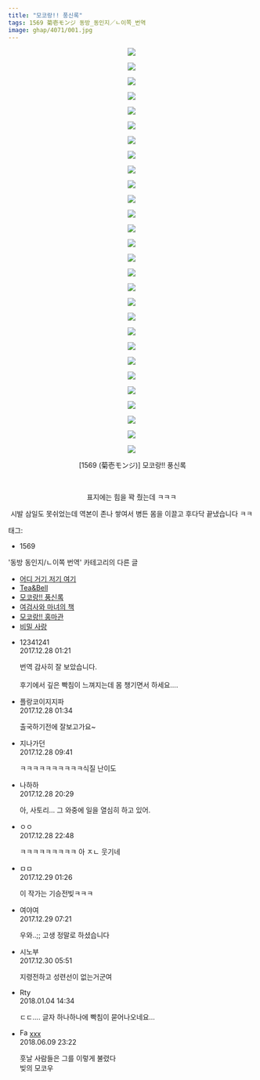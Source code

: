 ```yaml
---
title: "모코랑!! 풍신록"
tags: 1569 菊壱モンジ 동방_동인지／ㄴ이쪽_번역
image: ghap/4071/001.jpg
---
```

<div class="article">
<p style="text-align: center; clear: none; float: none;"><img src="{{ site.nasurl }}/ghap/4071/001.jpg"/></p>
<p style="text-align: center; clear: none; float: none;"><img src="{{ site.nasurl }}/ghap/4071/002.jpg"/></p>
<p style="text-align: center; clear: none; float: none;"><img src="{{ site.nasurl }}/ghap/4071/003.jpg"/></p>
<p style="text-align: center; clear: none; float: none;"><img src="{{ site.nasurl }}/ghap/4071/004.jpg"/></p>
<p style="text-align: center; clear: none; float: none;"><img src="{{ site.nasurl }}/ghap/4071/005.jpg"/></p>
<p style="text-align: center; clear: none; float: none;"><img src="{{ site.nasurl }}/ghap/4071/006.jpg"/></p>
<p style="text-align: center; clear: none; float: none;"><img src="{{ site.nasurl }}/ghap/4071/007.jpg"/></p>
<p style="text-align: center; clear: none; float: none;"><img src="{{ site.nasurl }}/ghap/4071/008.jpg"/></p>
<p style="text-align: center; clear: none; float: none;"><img src="{{ site.nasurl }}/ghap/4071/009.jpg"/></p>
<p style="text-align: center; clear: none; float: none;"><img src="{{ site.nasurl }}/ghap/4071/010.jpg"/></p>
<p style="text-align: center; clear: none; float: none;"><img src="{{ site.nasurl }}/ghap/4071/011.jpg"/></p>
<p style="text-align: center; clear: none; float: none;"><img src="{{ site.nasurl }}/ghap/4071/012.jpg"/></p>
<p style="text-align: center; clear: none; float: none;"><img src="{{ site.nasurl }}/ghap/4071/013.jpg"/></p>
<p style="text-align: center; clear: none; float: none;"><img src="{{ site.nasurl }}/ghap/4071/014.jpg"/></p>
<p style="text-align: center; clear: none; float: none;"><img src="{{ site.nasurl }}/ghap/4071/015.jpg"/></p>
<p style="text-align: center; clear: none; float: none;"><img src="{{ site.nasurl }}/ghap/4071/016.jpg"/></p>
<p style="text-align: center; clear: none; float: none;"><img src="{{ site.nasurl }}/ghap/4071/017.jpg"/></p>
<p style="text-align: center; clear: none; float: none;"><img src="{{ site.nasurl }}/ghap/4071/018.jpg"/></p>
<p style="text-align: center; clear: none; float: none;"><img src="{{ site.nasurl }}/ghap/4071/019.jpg"/></p>
<p style="text-align: center; clear: none; float: none;"><img src="{{ site.nasurl }}/ghap/4071/020.jpg"/></p>
<p style="text-align: center; clear: none; float: none;"><img src="{{ site.nasurl }}/ghap/4071/021.jpg"/></p>
<p style="text-align: center; clear: none; float: none;"><img src="{{ site.nasurl }}/ghap/4071/022.jpg"/></p>
<p style="text-align: center; clear: none; float: none;"><img src="{{ site.nasurl }}/ghap/4071/023.jpg"/></p>
<p style="text-align: center; clear: none; float: none;"><img src="{{ site.nasurl }}/ghap/4071/024.jpg"/></p>
<p style="text-align: center; clear: none; float: none;"><img src="{{ site.nasurl }}/ghap/4071/025.jpg"/></p>
<p style="text-align: center; clear: none; float: none;"><img src="{{ site.nasurl }}/ghap/4071/026.jpg"/></p>
<p style="text-align: center; clear: none; float: none;"><img src="{{ site.nasurl }}/ghap/4071/027.jpg"/></p>
<p style="text-align: center; clear: none; float: none;"><img src="{{ site.nasurl }}/ghap/4071/028.jpg"/></p>
<p style="text-align: center; clear: none; float: none;"> [1569 (菊壱モンジ)] 모코랑!! 풍신록</p>
<p style="text-align: center; clear: none; float: none;"><br/></p>
<p style="text-align: center; clear: none; float: none;">표지에는 힘을 꽉 줬는데 ㅋㅋㅋ</p>
<p style="text-align: center; clear: none; float: none;">시발 삼일도 못쉬었는데 역본이 존나 쌓여서 병든 몸을 이끌고 후다닥 끝냈습니다 ㅋㅋ</p>
</div><div class="tagTrail">
<p>태그: </p>
<ul>
<li>1569</li>
</ul>
</div><div class="another">
<p>'동방 동인지/ㄴ이쪽 번역' 카테고리의 다른 글</p>
<ul>
<li><a href="/2017-12-31-ghap_4076">어디 거기 저기 여기</a></li>
<li><a href="/2017-12-29-ghap_4073">Tea&amp;Bell</a></li>
<li><a href="/2017-12-28-ghap_4071">모코랑!! 풍신록</a></li>
<li><a href="/2017-12-24-ghap_4070">여검사와 마녀의 책</a></li>
<li><a href="/2017-12-23-ghap_4060">모코랑!! 홍마관</a></li>
<li><a href="/2017-12-23-ghap_4059">비밀 사랑</a></li>
</ul>
</div><div class="cb_module cb_fluid">
<div class="cb_wrt cb_profile">
<div class="comment">
<ul>
<li class="cb_thumb_off" id="comment15161323">
<div class="cb_comment_area">
<div class="cb_info_area">
<div class="cb_section">
<span class="cb_nick_name">12341241</span>
</div>
<div class="cb_section">
<span class="cb_date">2017.12.28 01:21 </span>
</div>
</div>
<div class="cb_dsc_comment">
<p class="cb_dsc">
											번역 감사히 잘 보았습니다.<br/>
<br/>
후기에서 깊은 빡침이 느껴지는데 몸 챙기면서 하세요....
										</p>
</div>
</div></li>
<li class="cb_thumb_off" id="comment15161334">
<div class="cb_comment_area">
<div class="cb_info_area">
<div class="cb_section">
<span class="cb_nick_name">플랑코이지지파</span>
</div>
<div class="cb_section">
<span class="cb_date">2017.12.28 01:34 </span>
</div>
</div>
<div class="cb_dsc_comment">
<p class="cb_dsc">
											출국하기전에 잘보고가요~
										</p>
</div>
</div></li>
<li class="cb_thumb_off" id="comment15161505">
<div class="cb_comment_area">
<div class="cb_info_area">
<div class="cb_section">
<span class="cb_nick_name">지나가던</span>
</div>
<div class="cb_section">
<span class="cb_date">2017.12.28 09:41 </span>
</div>
</div>
<div class="cb_dsc_comment">
<p class="cb_dsc">
											ㅋㅋㅋㅋㅋㅋㅋㅋㅋㅋ식질 난이도
										</p>
</div>
</div></li>
<li class="cb_thumb_off" id="comment15161851">
<div class="cb_comment_area">
<div class="cb_info_area">
<div class="cb_section">
<span class="cb_nick_name">나하하</span>
</div>
<div class="cb_section">
<span class="cb_date">2017.12.28 20:29 </span>
</div>
</div>
<div class="cb_dsc_comment">
<p class="cb_dsc">
											아, 사토리… 그 와중에 일을 열심히 하고 있어.
										</p>
</div>
</div></li>
<li class="cb_thumb_off" id="comment15161918">
<div class="cb_comment_area">
<div class="cb_info_area">
<div class="cb_section">
<span class="cb_nick_name">ㅇㅇ</span>
</div>
<div class="cb_section">
<span class="cb_date">2017.12.28 22:48 </span>
</div>
</div>
<div class="cb_dsc_comment">
<p class="cb_dsc">
											ㅋㅋㅋㅋㅋㅋㅋㅋㅋ 아 ㅈㄴ 웃기네 
										</p>
</div>
</div></li>
<li class="cb_thumb_off" id="comment15162049">
<div class="cb_comment_area">
<div class="cb_info_area">
<div class="cb_section">
<span class="cb_nick_name">ㅁㅁ</span>
</div>
<div class="cb_section">
<span class="cb_date">2017.12.29 01:26 </span>
</div>
</div>
<div class="cb_dsc_comment">
<p class="cb_dsc">
											이 작가는 기승전빚ㅋㅋㅋ
										</p>
</div>
</div></li>
<li class="cb_thumb_off" id="comment15162163">
<div class="cb_comment_area">
<div class="cb_info_area">
<div class="cb_section">
<span class="cb_nick_name">여야여</span>
</div>
<div class="cb_section">
<span class="cb_date">2017.12.29 07:21 </span>
</div>
</div>
<div class="cb_dsc_comment">
<p class="cb_dsc">
											우와..;; 고생 정말로 하셨습니다
										</p>
</div>
</div></li>
<li class="cb_thumb_off" id="comment15162796">
<div class="cb_comment_area">
<div class="cb_info_area">
<div class="cb_section">
<span class="cb_nick_name">시노부</span>
</div>
<div class="cb_section">
<span class="cb_date">2017.12.30 05:51 </span>
</div>
</div>
<div class="cb_dsc_comment">
<p class="cb_dsc">
											지령전하고 성련선이 없는거군여
										</p>
</div>
</div></li>
<li class="cb_thumb_off" id="comment15166322">
<div class="cb_comment_area">
<div class="cb_info_area">
<div class="cb_section">
<span class="cb_nick_name">Rty</span>
</div>
<div class="cb_section">
<span class="cb_date">2018.01.04 14:34 </span>
</div>
</div>
<div class="cb_dsc_comment">
<p class="cb_dsc">
											ㄷㄷ.... 글자 하나하나에 빡침이 묻어나오네요...
										</p>
</div>
</div></li>
<li class="cb_thumb_off" id="comment15268603">
<div class="cb_comment_area">
<div class="cb_info_area">
<div class="cb_section">
<span class="cb_nick_name"><img alt="Favicon of http://qksxodid12@naver.com" height="16" onerror="this.onerror=null;this.parentNode.removeChild(this)" src="http://naver.com/favicon.ico" width="16"/> <a href="http://qksxodid12@naver.com" onclick="return openLinkInNewWindow(this)">xxx</a></span>
</div>
<div class="cb_section">
<span class="cb_date">2018.06.09 23:22 </span>
</div>
</div>
<div class="cb_dsc_comment">
<p class="cb_dsc">
											훗날 사람들은 그를 이렇게 불렸다<br/>
빚의 모코우
										</p>
</div>
</div></li>
</ul>
</div>
</div><!-- commentList close -->
</div>